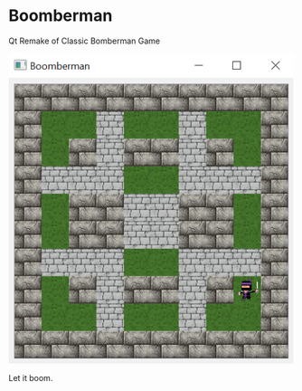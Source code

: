 # Boomberman
Qt Remake of Classic Bomberman Game

![In-game screenshot](in-game.png "First skeleton")

Let it boom.
